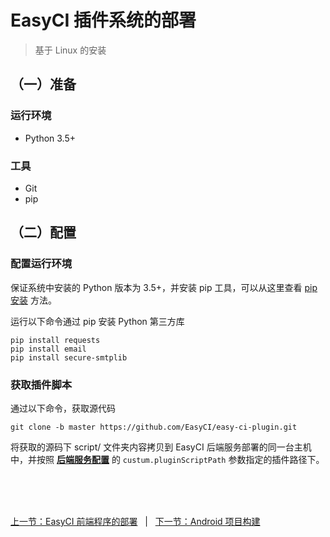 # EasyCI 插件系统的部署

> 基于 Linux 的安装

## （一）准备

### 运行环境

- Python 3.5+

### 工具

- Git
- pip

## （二）配置

### 配置运行环境

保证系统中安装的 Python 版本为 3.5+，并安装 pip 工具，可以从这里查看 [pip 安装](http://docs.python-guide.org/en/latest/starting/installation/) 方法。

运行以下命令通过 pip 安装 Python 第三方库

```
pip install requests
pip install email
pip install secure-smtplib
```

### 获取插件脚本

通过以下命令，获取源代码

```
git clone -b master https://github.com/EasyCI/easy-ci-plugin.git
```

将获取的源码下 script/ 文件夹内容拷贝到 EasyCI 后端服务部署的同一台主机中，并按照 **[后端服务配置](./install_back_end.md)** 的 `custum.pluginScriptPath` 参数指定的插件路径下。



<br/><br/><br/>

<div id="bom">
    <a href="./install_front_end.md">上一节：EasyCI 前端程序的部署</a>
    &nbsp;&nbsp;|&nbsp;&nbsp;
    <a href="./quick_android.md">下一节：Android 项目构建</a>
</div>

<link rel="stylesheet" rev="stylesheet" href="./assets/css/easy-ci.css" type="text/css"/>